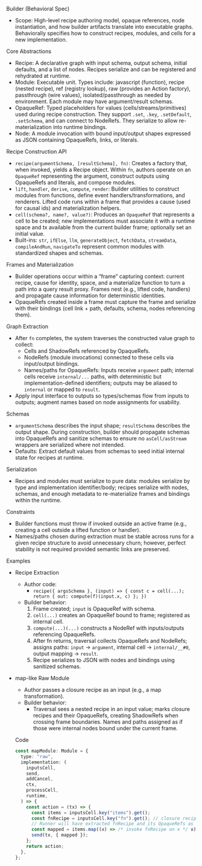 Builder (Behavioral Spec)

- Scope: High-level recipe authoring model, opaque references, node
  instantiation, and how builder artifacts translate into executable graphs.
  Behaviorally specifies how to construct recipes, modules, and cells for a new
  implementation.

Core Abstractions

- Recipe: A declarative graph with input schema, output schema, initial
  defaults, and a list of nodes. Recipes serialize and can be registered and
  rehydrated at runtime.
- Module: Executable unit. Types include: javascript (function), recipe (nested
  recipe), ref (registry lookup), raw (provides an Action factory), passthrough
  (wire values), isolated/passthrough as needed by environment. Each module may
  have argument/result schemas.
- OpaqueRef: Typed placeholders for values (cells/streams/primitives) used
  during recipe construction. They support `.set`, `.key`, `.setDefault`,
  `.setSchema`, and can connect to NodeRefs. They serialize to allow
  re-materialization into runtime bindings.
- Node: A module invocation with bound input/output shapes expressed as JSON
  containing OpaqueRefs, links, or literals.

Recipe Construction API

- `recipe(argumentSchema, [resultSchema], fn)`: Creates a factory that, when
  invoked, yields a Recipe object. Within `fn`, authors operate on an
  `OpaqueRef` representing the argument, construct outputs using OpaqueRefs and
  literals, and compose modules.
- `lift`, `handler`, `derive`, `compute`, `render`: Builder utilities to
  construct modules from functions, define event handlers/transformations, and
  renderers. Lifted code runs within a frame that provides a cause (used for
  causal ids) and materialization helpers.
- `cell(schema?, name?, value?)`: Produces an `OpaqueRef` that represents a cell
  to be created; new implementations must associate it with a runtime space and
  tx available from the current builder frame; optionally set an initial value.
- Built-ins: `str`, `ifElse`, `llm`, `generateObject`, `fetchData`,
  `streamData`, `compileAndRun`, `navigateTo` represent common modules with
  standardized shapes and schemas.

Frames and Materialization

- Builder operations occur within a “frame” capturing context: current recipe,
  cause for identity, space, and a materialize function to turn a path into a
  query result proxy. Frames nest (e.g., lifted code, handlers) and propagate
  cause information for deterministic identities.
- OpaqueRefs created inside a frame must capture the frame and serialize with
  their bindings (cell link + path, defaults, schema, nodes referencing them).

Graph Extraction

- After `fn` completes, the system traverses the constructed value graph to
  collect:
  - Cells and ShadowRefs referenced by OpaqueRefs.
  - NodeRefs (module invocations) connected to these cells via input/output
    bindings.
  - Names/paths for OpaqueRefs: Inputs receive `argument` path; internal cells
    receive `internal/...` paths, with deterministic but implementation-defined
    identifiers; outputs may be aliased to `internal` or mapped to `result`.
- Apply input interface to outputs so types/schemas flow from inputs to outputs;
  augment names based on node assignments for usability.

Schemas

- `argumentSchema` describes the input shape; `resultSchema` describes the
  output shape. During construction, builder should propagate schemas into
  OpaqueRefs and sanitize schemas to ensure no `asCell/asStream` wrappers are
  serialized where not intended.
- Defaults: Extract default values from schemas to seed initial internal state
  for recipes at runtime.

Serialization

- Recipes and modules must serialize to pure data: modules serialize by type and
  implementation identifier/body; recipes serialize with nodes, schemas, and
  enough metadata to re-materialize frames and bindings within the runtime.

Constraints

- Builder functions must throw if invoked outside an active frame (e.g.,
  creating a cell outside a lifted function or handler).
- Names/paths chosen during extraction must be stable across runs for a given
  recipe structure to avoid unnecessary churn; however, perfect stability is not
  required provided semantic links are preserved.

Examples

- Recipe Extraction
  - Author code:
    - `recipe({ argsSchema }, (input) => { const c = cell(...); return { out: compute(f)(input.x, c) }; })`
  - Builder behavior:
    1. Frame created; `input` is OpaqueRef with schema.
    2. `cell(...)` creates an OpaqueRef bound to frame; registered as internal
       cell.
    3. `compute(...)(...)` constructs a NodeRef with inputs/outputs referencing
       OpaqueRefs.
    4. After fn returns, traversal collects OpaqueRefs and NodeRefs; assigns
       paths: `input` -> `argument`, internal cell -> `internal/__#0`, output
       mapping -> `result`.
    5. Recipe serializes to JSON with nodes and bindings using sanitized
       schemas.

- map-like Raw Module
  - Author passes a closure recipe as an input (e.g., a map transformation).
  - Builder behavior:
    - Traversal sees a nested recipe in an input value; marks closure recipes
      and their OpaqueRefs, creating ShadowRefs when crossing frame boundaries.
      Names and paths assigned as if those were internal nodes bound under the
      current frame.

  Code
  ```ts
  const mapModule: Module = {
    type: "raw",
    implementation: (
      inputsCell,
      send,
      addCancel,
      ctx,
      processCell,
      runtime,
    ) => {
      const action = (tx) => {
        const items = inputsCell.key("items").get();
        const fnRecipe = inputsCell.key("fn").get(); // closure recipe
        // Runner will have extracted fnRecipe and its OpaqueRefs as shadow refs
        const mapped = items.map((x) => /* invoke fnRecipe on x */ x);
        send(tx, { mapped });
      };
      return action;
    },
  };
  ```
